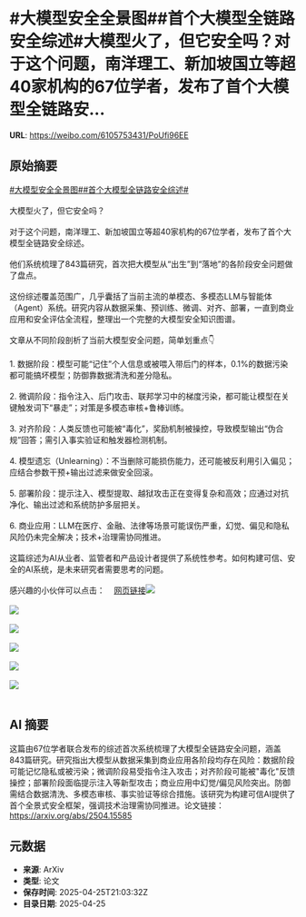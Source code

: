 # #大模型安全全景图##首个大模型全链路安全综述#大模型火了，但它安全吗？对于这个问题，南洋理工、新加坡国立等超40家机构的67位学者，发布了首个大模型全链路安...

**URL**: https://weibo.com/6105753431/PoUfi96EE

## 原始摘要

<a href="https://m.weibo.cn/search?containerid=231522type%3D1%26t%3D10%26q%3D%23%E5%A4%A7%E6%A8%A1%E5%9E%8B%E5%AE%89%E5%85%A8%E5%85%A8%E6%99%AF%E5%9B%BE%23&amp;extparam=%23%E5%A4%A7%E6%A8%A1%E5%9E%8B%E5%AE%89%E5%85%A8%E5%85%A8%E6%99%AF%E5%9B%BE%23" data-hide=""><span class="surl-text">#大模型安全全景图#</span></a><a href="https://m.weibo.cn/search?containerid=231522type%3D1%26t%3D10%26q%3D%23%E9%A6%96%E4%B8%AA%E5%A4%A7%E6%A8%A1%E5%9E%8B%E5%85%A8%E9%93%BE%E8%B7%AF%E5%AE%89%E5%85%A8%E7%BB%BC%E8%BF%B0%23&amp;extparam=%23%E9%A6%96%E4%B8%AA%E5%A4%A7%E6%A8%A1%E5%9E%8B%E5%85%A8%E9%93%BE%E8%B7%AF%E5%AE%89%E5%85%A8%E7%BB%BC%E8%BF%B0%23" data-hide=""><span class="surl-text">#首个大模型全链路安全综述#</span></a><br><br>大模型火了，但它安全吗？<br><br>对于这个问题，南洋理工、新加坡国立等超40家机构的67位学者，发布了首个大模型全链路安全综述。<br><br>他们系统梳理了843篇研究，首次把大模型从“出生”到“落地”的各阶段安全问题做了盘点。<br><br>这份综述覆盖范围广，几乎囊括了当前主流的单模态、多模态LLM与智能体（Agent）系统。研究内容从数据采集、预训练、微调、对齐、部署，一直到商业应用和安全评估全流程，整理出一个完整的大模型安全知识图谱。<br><br>文章从不同阶段剖析了当前大模型安全问题，简单划重点👇<br><br>1. 数据阶段：模型可能“记住”个人信息或被喂入带后门的样本，0.1%的数据污染都可能搞坏模型；防御靠数据清洗和差分隐私。<br><br>2. 微调阶段：指令注入、后门攻击、联邦学习中的梯度污染，都可能让模型在关键触发词下“暴走”；对策是多模态审核+鲁棒训练。<br><br>3. 对齐阶段：人类反馈也可能被“毒化”，奖励机制被操控，导致模型输出“伪合规”回答；需引入事实验证和触发器检测机制。<br><br>4. 模型遗忘（Unlearning）：不当删除可能损伤能力，还可能被反利用引入偏见；应结合参数干预+输出过滤来做安全回滚。<br><br>5. 部署阶段：提示注入、模型提取、越狱攻击正在变得复杂和高效；应通过对抗净化、输出过滤和系统防护多层把关。<br><br>6. 商业应用：LLM在医疗、金融、法律等场景可能误伤严重，幻觉、偏见和隐私风险仍未完全解决；技术+治理需协同推进。<br><br>这篇综述为AI从业者、监管者和产品设计者提供了系统性参考。如何构建可信、安全的AI系统，是未来研究者需要思考的问题。<br><br>感兴趣的小伙伴可以点击：<a href="https://weibo.cn/sinaurl?u=https%3A%2F%2Farxiv.org%2Fabs%2F2504.15585" data-hide=""><span class="url-icon"><img style="width: 1rem;height: 1rem" src="https://h5.sinaimg.cn/upload/2015/09/25/3/timeline_card_small_web_default.png" referrerpolicy="no-referrer"></span><span class="surl-text">网页链接</span></a><img style="" src="https://tvax3.sinaimg.cn/large/006Fd7o3gy1i0t4lcdn06j30ts0k0qfe.jpg" referrerpolicy="no-referrer"><br><br><img style="" src="https://tvax1.sinaimg.cn/large/006Fd7o3gy1i0t4lbrm4gj30nv0k0k7y.jpg" referrerpolicy="no-referrer"><br><br><img style="" src="https://tvax2.sinaimg.cn/large/006Fd7o3gy1i0t4lbyoglj30k00pi4ak.jpg" referrerpolicy="no-referrer"><br><br><img style="" src="https://tvax3.sinaimg.cn/large/006Fd7o3gy1i0t4lca7lqj30xp0k0duw.jpg" referrerpolicy="no-referrer"><br><br><img style="" src="https://tvax2.sinaimg.cn/large/006Fd7o3gy1i0t4lc1ggwj30zk0eok3q.jpg" referrerpolicy="no-referrer"><br><br><img style="" src="https://tvax4.sinaimg.cn/large/006Fd7o3gy1i0t4lbxc4rj30oz0k0wq2.jpg" referrerpolicy="no-referrer"><br><br>

## AI 摘要

这篇由67位学者联合发布的综述首次系统梳理了大模型全链路安全问题，涵盖843篇研究。研究指出大模型从数据采集到商业应用各阶段均存在风险：数据阶段可能记忆隐私或被污染；微调阶段易受指令注入攻击；对齐阶段可能被"毒化"反馈操控；部署阶段面临提示注入等新型攻击；商业应用中幻觉/偏见风险突出。防御需结合数据清洗、多模态审核、事实验证等综合措施。该研究为构建可信AI提供了首个全景式安全框架，强调技术治理需协同推进。论文链接：https://arxiv.org/abs/2504.15585

## 元数据

- **来源**: ArXiv
- **类型**: 论文
- **保存时间**: 2025-04-25T21:03:32Z
- **目录日期**: 2025-04-25
